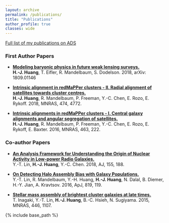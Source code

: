 ```yaml
---
layout: archive
permalink: /publications/
title: "Publications"
author_profile: true
classes: wide
---
```


[Full list of my publications on ADS](http://adsabs.harvard.edu/cgi-bin/nph-abs_connect?db_key=AST&db_key=PRE&qform=AST&arxiv_sel=astro-ph&arxiv_sel=cond-mat&arxiv_sel=cs&arxiv_sel=gr-qc&arxiv_sel=hep-ex&arxiv_sel=hep-lat&arxiv_sel=hep-ph&arxiv_sel=hep-th&arxiv_sel=math&arxiv_sel=math-ph&arxiv_sel=nlin&arxiv_sel=nucl-ex&arxiv_sel=nucl-th&arxiv_sel=physics&arxiv_sel=quant-ph&arxiv_sel=q-bio&sim_query=YES&ned_query=YES&adsobj_query=YES&aut_xct=YES&aut_logic=OR&obj_logic=OR&author=Huang%2C+Hung-Jin&object=&start_mon=&start_year=&end_mon=&end_year=&ttl_logic=OR&title=&txt_logic=OR&text=&nr_to_return=200&start_nr=1&jou_pick=ALL&article_sel=YES&ref_stems=&data_and=ALL&group_and=ALL&start_entry_day=&start_entry_mon=&start_entry_year=&end_entry_day=&end_entry_mon=&end_entry_year=&min_score=&sort=SCORE&data_type=SHORT&aut_syn=YES&ttl_syn=YES&txt_syn=YES&aut_wt=1.0&obj_wt=1.0&ttl_wt=0.3&txt_wt=3.0&aut_wgt=YES&obj_wgt=YES&ttl_wgt=YES&txt_wgt=YES&ttl_sco=YES&txt_sco=YES&version=1)


### First Author Papers

* <b>[Modeling baryonic physics in future weak lensing surveys.](https://arxiv.org/abs/1809.01146)</b> <br>
 <b>H.-J. Huang</b>, T. Eifler, R. Mandelbaum, S. Dodelson. 2018, arXiv: 1809.01146

* <b>[Intrinsic alignment in redMaPPer clusters - II. Radial alignment of satellites towards cluster centres.](http://adsabs.harvard.edu/cgi-bin/bib_query?arXiv:1704.06273)</b> <br>
 <b>H.-J. Huang</b>, R. Mandelbaum, P. Freeman, Y.-C. Chen, E. Rozo, E. Rykoff. 2018, MNRAS, 474, 4772.


* <b>[Intrinsic alignments in redMaPPer clusters - I. Central galaxy alignments and angular segregation of satellites.](http://adsabs.harvard.edu/cgi-bin/bib_query?arXiv:1605.01065)</b> <br>
 <b>H.-J. Huang</b>, R. Mandelbaum, P. Freeman, Y.-C. Chen, E. Rozo, E. Rykoff, E. Baxter. 2016, MNRAS, 463, 222.


### Co-author Papers

* <b>[An Analysis Framework for Understanding the Origin of Nuclear Activity in Low-power Radio Galaxies.](http://adsabs.harvard.edu/cgi-bin/bib_query?arXiv:1803.02482)</b> <br>
 Y.-T. Lin, <b>H.-J. Huang</b>, Y.-C. Chen. 2018, AJ, 155, 188.

* <b>[On Detecting Halo Assembly Bias with Galaxy Populations.](http://adsabs.harvard.edu/cgi-bin/bib_query?arXiv:1504.07632)</b> <br>
 Y.-T. Lin, R. Mandelbaum, Y.-H. Huang, <b>H.-J. Huang</b>, N. Dalal, B. Diemer, H.-Y. Jian, A. Kravtsov. 2016, ApJ, 819, 119.

* <b>[Stellar mass assembly of brightest cluster galaxies at late times.](http://adsabs.harvard.edu/cgi-bin/bib_query?arXiv:1409.4820)</b> <br>
 T. Inagaki, Y.-T. Lin, <b>H.-J. Huang</b>, B.-C. Hsieh, N. Sugiyama. 2015, MNRAS, 446, 1107.


{% include base_path %}
